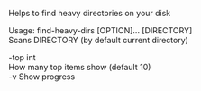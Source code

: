 Helps to find heavy directories on your disk  

Usage: find-heavy-dirs [OPTION]... [DIRECTORY]  
Scans DIRECTORY (by default current directory)

  -top int  
    	How many top items show (default 10)  
  -v	Show progress